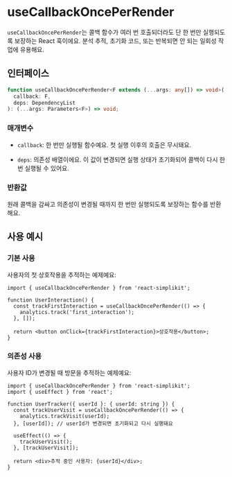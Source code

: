 # useCallbackOncePerRender

`useCallbackOncePerRender`는 콜백 함수가 여러 번 호출되더라도 단 한 번만 실행되도록 보장하는 React 훅이에요.
분석 추적, 초기화 코드, 또는 반복되면 안 되는 일회성 작업에 유용해요.

## 인터페이스

```typescript
function useCallbackOncePerRender<F extends (...args: any[]) => void>(
  callback: F,
  deps: DependencyList
): (...args: Parameters<F>) => void;
```

### 매개변수

- `callback`: 한 번만 실행될 함수예요. 첫 실행 이후의 호출은 무시돼요.

- `deps`: 의존성 배열이에요. 이 값이 변경되면 실행 상태가 초기화되어 콜백이 다시 한 번 실행될 수 있어요.

### 반환값

원래 콜백을 감싸고 의존성이 변경될 때까지 한 번만 실행되도록 보장하는 함수를 반환해요.

## 사용 예시

### 기본 사용

사용자의 첫 상호작용을 추적하는 예제예요:

```tsx
import { useCallbackOncePerRender } from 'react-simplikit';

function UserInteraction() {
  const trackFirstInteraction = useCallbackOncePerRender(() => {
    analytics.track('first_interaction');
  }, []);

  return <button onClick={trackFirstInteraction}>상호작용</button>;
}
```

### 의존성 사용

사용자 ID가 변경될 때 방문을 추적하는 예제예요:

```tsx
import { useCallbackOncePerRender } from 'react-simplikit';
import { useEffect } from 'react';

function UserTracker({ userId }: { userId: string }) {
  const trackUserVisit = useCallbackOncePerRender(() => {
    analytics.trackVisit(userId);
  }, [userId]); // userId가 변경되면 초기화되고 다시 실행돼요

  useEffect(() => {
    trackUserVisit();
  }, [trackUserVisit]);

  return <div>추적 중인 사용자: {userId}</div>;
}
```

